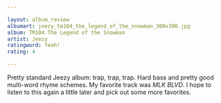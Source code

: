 ```yaml
---

layout: album_review
albumart: jeezy_tm104_the_legend_of_the_snowman_300x300.jpg
album: TM104 The Legend of the Snowman
artist: Jeezy
ratingword: Yeah!
rating: 4

---
```


Pretty standard Jeezy album: trap, trap, trap. Hard bass and pretty good multi-word rhyme schemes. My favorite track was *MLK BLVD*. I hope to listen to this again a little later and pick out some more favorites.
